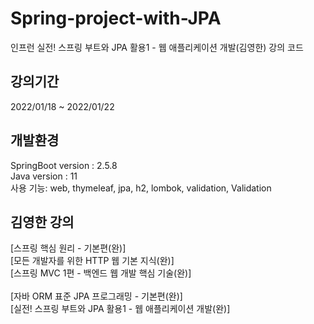 # Spring-project-with-JPA
인프런 실전! 스프링 부트와 JPA 활용1 - 웹 애플리케이션 개발(김영한) 강의 코드

## 강의기간
2022/01/18 ~ 2022/01/22

## 개발환경
SpringBoot version : 2.5.8<br>
Java version : 11<br>
사용 기능: web, thymeleaf, jpa, h2, lombok, validation, Validation<br>

## 김영한 강의
[스프링 핵심 원리 - 기본편(완)]<br>
[모든 개발자를 위한 HTTP 웹 기본 지식(완)]<br>
[스프링 MVC 1편 - 백엔드 웹 개발 핵심 기술(완)]<br>
<br>
[자바 ORM 표준 JPA 프로그래밍 - 기본편(완)]<br>
[실전! 스프링 부트와 JPA 활용1 - 웹 애플리케이션 개발(완)]<br>

